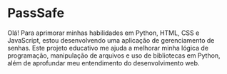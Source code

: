 # PassSafe
Olá! Para aprimorar minhas habilidades em Python, HTML, CSS e JavaScript, estou desenvolvendo uma aplicação de gerenciamento de senhas. Este projeto educativo me ajuda a melhorar minha lógica de programação, manipulação de arquivos e uso de bibliotecas em Python, além de aprofundar meu entendimento do desenvolvimento web. 
